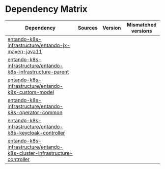 # Dependency Matrix

Dependency | Sources | Version | Mismatched versions
---------- | ------- | ------- | -------------------
[entando-k8s-infrastructure/entando-jx-maven-java11](https://github.com/entando-k8s-infrastructure/entando-jx-maven-java11.git) |  | []() | 
[entando-k8s-infrastructure/entando-k8s-infrastructure-parent](https://github.com/entando-k8s-infrastructure/entando-k8s-infrastructure-parent.git) |  | []() | 
[entando-k8s-infrastructure/entando-k8s-custom-model](https://github.com/entando-k8s-infrastructure/entando-k8s-custom-model.git) |  | []() | 
[entando-k8s-infrastructure/entando-k8s-operator-common](https://github.com/entando-k8s-infrastructure/entando-k8s-operator-common.git) |  | []() | 
[entando-k8s-infrastructure/entando-k8s-keycloak-controller](https://github.com/entando-k8s-infrastructure/entando-k8s-keycloak-controller.git) |  | []() | 
[entando-k8s-infrastructure/entando-k8s-cluster-infrastructure-controller](https://github.com/entando-k8s-infrastructure/entando-k8s-cluster-infrastructure-controller.git) |  | []() | 
